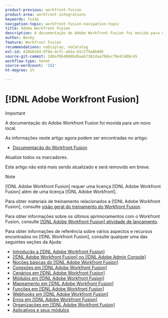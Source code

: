 ```yaml
---
product-previous: workfront-fusion
product-area: workfront-integrations
keywords: fusão
navigation-topic: workfront-fusion-navigation-topic
title: Adobe Workfront Fusion
description: A documentação do Adobe Workfront Fusion foi movida para um novo local. Este artigo foi descontinuado, mas contém um link para o novo artigo que aborda essa funcionalidade.
author: Becky
feature: Workfront Fusion
recommendations: noDisplay, noCatalog
exl-id: d28b6344-070a-4cfc-ab5a-b5c279a8b805
source-git-commit: 2d6af8b4988bd9aab7381daa79dec79e41408c45
workflow-type: tm+mt
source-wordcount: '152'
ht-degree: 1%

---
```


# [!DNL Adobe Workfront Fusion]

>[!IMPORTANT]
>
>A documentação do Adobe Workfront Fusion foi movida para um novo local.
>
>As informações neste artigo agora podem ser encontradas no artigo:
>
>* [Documentação do Workfront Fusion](https://experienceleague.adobe.com/docs/workfront-fusion/using/home.html)
>
>Atualize todos os marcadores.
>
>Este artigo não está mais sendo atualizado e será removido em breve.

>[!NOTE]
>
>[!DNL Adobe Workfront Fusion] requer uma licença [!DNL Adobe Workfront Fusion] além de uma licença [!DNL Adobe Workfront].

Para obter materiais de treinamento relacionados a [!DNL Adobe Workfront Fusion], consulte [visão geral do treinamento do Workfront Fusion](https://experienceleague.adobe.com/docs/workfront-learn/tutorials-workfront/fusion/welcome-to-workfront-fusion/workfront-fusion-overview.html).

Para obter informações sobre os últimos aprimoramentos com o Workfront Fusion, consulte [[!DNL Adobe Workfront Fusion] atividade de lançamento](../product-announcements/product-releases/fusion-release-activity/fusion-release-activity.md).

Para obter informações de referência sobre vários aspectos e recursos encontrados no [!DNL Workfront Fusion], consulte qualquer uma das seguintes seções da Ajuda:

* [Introdução a [!DNL Adobe Workfront Fusion]](../workfront-fusion/get-started/get-started.md)
* [[!DNL Adobe Workfront Fusion] no  [!DNL Adobe Admin Console]](../workfront-fusion/fusion-in-admin-console/fusion-in-admin-console.md)
* [Noções básicas do [!DNL Adobe Workfront Fusion]](../workfront-fusion/workfront-fusion-basics/workfront-fusion-basics.md)
* [Conexões em [!DNL Adobe Workfront Fusion]](../workfront-fusion/connections/connections.md)
* [Cenários em [!DNL Adobe Workfront Fusion]](../workfront-fusion/scenarios/scenarios.md)
* [Módulos em [!DNL Adobe Workfront Fusion]](../workfront-fusion/modules/modules.md)
* [Mapeamento em [!DNL Adobe Workfront Fusion]](../workfront-fusion/mapping/mapping.md)
* [Funções em [!DNL Adobe Workfront Fusion]](../workfront-fusion/functions/functions.md)
* [Webhooks em [!DNL Adobe Workfront Fusion]](../workfront-fusion/webhooks/webhooks.md)
* [Erros em [!DNL Adobe Workfront Fusion]](../workfront-fusion/errors/errors.md)
* [Organizações em [!DNL Adobe Workfront Fusion]](../workfront-fusion/organizations/organizations.md)
* [Aplicativos e seus módulos](../workfront-fusion/apps-and-their-modules/apps-and-their-modules.md)
